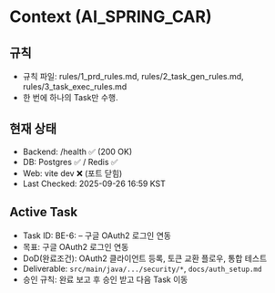 # Context (AI_SPRING_CAR)

## 규칙
- 규칙 파일: rules/1_prd_rules.md, rules/2_task_gen_rules.md, rules/3_task_exec_rules.md
- 한 번에 하나의 Task만 수행.

## 현재 상태
- Backend: /health ✅ (200 OK)
- DB: Postgres ✅ / Redis ✅
- Web: vite dev ❌ (포트 닫힘)
- Last Checked: 2025-09-26 16:59 KST

## Active Task
- Task ID: BE-6: – 구글 OAuth2 로그인 연동
- 목표: 구글 OAuth2 로그인 연동
- DoD(완료조건): OAuth2 클라이언트 등록, 토큰 교환 플로우, 통합 테스트
- Deliverable: `src/main/java/.../security/*`, `docs/auth_setup.md`
- 승인 규칙: 완료 보고 후 승인 받고 다음 Task 이동

